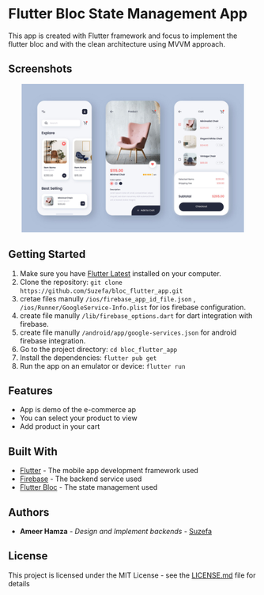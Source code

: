 # Flutter Bloc State Management App

This app is created with Flutter framework and focus to implement the flutter bloc and with the clean architecture using MVVM approach.

## Screenshots

<p align="center">
  <img src="https://github.com/Suzefa/bloc_flutter_app/blob/master/.output_result_image/example_UI.jpg" height="300" title="Image From Free pic">
</p>

## Getting Started

1. Make sure you have [Flutter Latest](https://flutter.dev/docs/get-started/install) installed on your computer.
2. Clone the repository: `git clone https://github.com/Suzefa/bloc_flutter_app.git`
3. cretae files manully `/ios/firebase_app_id_file.json` , `/ios/Runner/GoogleService-Info.plist` for ios firebase configuration.
4. create file manully `/lib/firebase_options.dart` for dart integration with firebase.
5. create file manully `/android/app/google-services.json` for android firebase integration.
6. Go to the project directory: `cd bloc_flutter_app`
7. Install the dependencies: `flutter pub get`
8. Run the app on an emulator or device: `flutter run`

## Features

- App is demo of the e-commerce ap
- You can select your product to view
- Add product in your cart

## Built With

- [Flutter](https://flutter.dev/) - The mobile app development framework used
- [Firebase](https://firebase.google.com/) - The backend service used
- [Flutter Bloc](https://pub.dev/packages/flutter_bloc) - The state management used

## Authors

- **Ameer Hamza** - *Design and Implement backends* - [Suzefa](https://github.com/suzefa)

## License

This project is licensed under the MIT License - see the [LICENSE.md](https://github.com/username/project-name/blob/master/LICENSE) file for details
